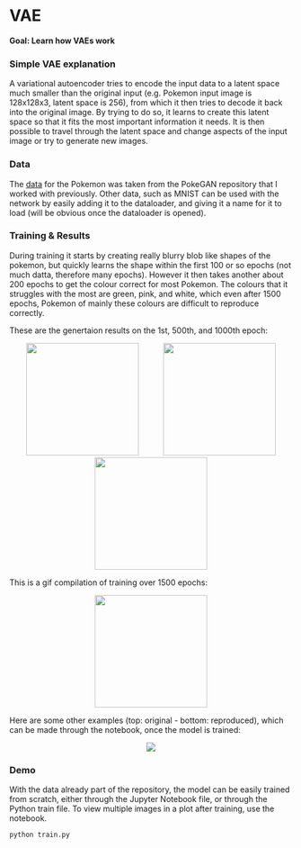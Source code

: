 # VAE

**Goal: Learn how VAEs work**

### Simple VAE explanation
A variational autoencoder tries to encode the input data to a latent space much smaller than the original input (e.g. Pokemon input image is 128x128x3, latent space is 256), from which it then tries to decode it back into the original image. By trying to do so, it learns to create this latent space so that it fits the most important information it needs. It is then possible to travel through the latent space and change aspects of the input image or try to generate new images.


### Data
The [data](https://github.com/RiccardoGrin/VAE/tree/master/Pokemon) for the Pokemon was taken from the PokeGAN repository that I worked with previously. Other data, such as MNIST can be used with the network by easily adding it to the dataloader, and giving it a name for it to load (will be obvious once the dataloader is opened).


### Training & Results
During training it starts by creating really blurry blob like shapes of the pokemon, but quickly learns the shape within the first 100 or so epochs (not much datta, therefore many epochs). However it then takes another about 200 epochs to get the colour correct for most Pokemon. The colours that it struggles with the most are green, pink, and white, which even after 1500 epochs, Pokemon of mainly these colours are difficult to reproduce correctly.

These are the genertaion results on the 1st, 500th, and 1000th epoch:
<p pad="10" align="center"> 
<img src="https://github.com/RiccardoGrin/VAE/blob/master/resources/img_0001.png" width="200" height="200" hspace="20"/>
  <img src="https://github.com/RiccardoGrin/VAE/blob/master/resources/img_0500.png" width="200" height="200" hspace="20"/>
  <img src="https://github.com/RiccardoGrin/VAE/blob/master/resources/img_1000.png" width="200" height="200" hspace="20"/>
</p>

This is a gif compilation of training over 1500 epochs:
<p pad="10" align="center"> 
<img src="https://github.com/RiccardoGrin/VAE/blob/master/resources/pokemon_gen.gif" width="200" height="200" hspace="20"/>
</p>

Here are some other examples (top: original - bottom: reproduced), which can be made through the notebook, once the model is trained:
<p pad="10" align="center"> 
<img src="https://github.com/RiccardoGrin/VAE/blob/master/resources/inference.png" hspace="20"/>
</p>



### Demo
With the data already part of the repository, the model can be easily trained from scratch, either through the Jupyter Notebook file, or through the Python train file. To view multiple images in a plot after training, use the notebook.

```
python train.py
```
